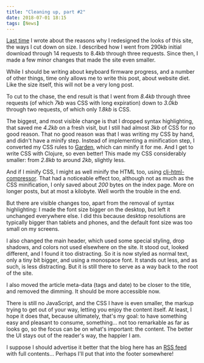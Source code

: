 ```yaml
---
title: "Cleaning up, part #2"
date: 2018-07-01 18:15
tags: [News]
---
```


[Last time](/blog/2018/05/02/cleaning-up/) I wrote about the reasons why I
redesigned the looks of this site, the ways I cut down on size. I described how
I went from 290kb initial download through 14 requests to 8.4kb through three
requests. Since then, I made a few minor changes that made the site even
smaller.

While I should be writing about keyboard firmware progress, and a number of
other things, time only allows me to write this post, about website diet. Like
the size itself, this will not be a very long post.

<!-- more -->

To cut to the chase, the end result is that I went from *8.4kb* through three
requests (of which *7kb* was CSS with long expiration) down to *3.0kb* through
two requests, of which only *1.8kb* is CSS.

The biggest, and most visible change is that I dropped syntax highlighting, that
saved me *4.2kb* on a fresh visit, but I still had almost *3kb* of CSS for no
good reason. That no good reason was that I was writing my CSS by hand, and
didn't have a minify step. Instead of implementing a minification step, I
converted my CSS rules to [Garden](https://github.com/noprompt/garden), which
can minify it for me. And I get to write CSS with Clojure, so even better! This
made my CSS considerably smaller: from *2.8kb* to around *2kb*, slightly less.

And if I minify CSS, I might as well minify the HTML too, using
[clj-html-compressor](https://github.com/Atsman/clj-html-compressor). That had a
noticeable effect too, although not as much as the CSS minification, I only
saved about *200* bytes on the index page. More on longer posts, but at most a
kilobyte. Well worth the trouble in the end.

But there are visible changes too, apart from the removal of syntax
highlighting: I made the font size bigger on the desktop, but left it unchanged
everywhere else. I did this because desktop resolutions are typically bigger
than tablets and phones, and the default font size was too small on my screens.

I also changed the main header, which used some special styling, drop shadows,
and colors not used elsewhere on the site. It stood out, looked different, and I
found it too distracting. So it is now styled as normal text, only a tiny bit
bigger, and using a monospace font. It stands out less, and as such, is less
distracting. But it is still there to serve as a way back to the root of the
site.

I also moved the article meta-data (tags and date) to be closer to the title,
and removed the dimming. It should be more accessible now.

There is still no JavaScript, and the CSS I have is even smaller, the markup
trying to get out of your way, letting you enjoy the content itself. At least, I
hope it does that, because ultimately, that's my goal: to have something easy
and pleasant to consume, something... not too remarkable as far as looks go, so
the focus can be on what's important: the content. The better the UI stays out
of the reader's way, the happier I am.

I suppose I should advertise it better that the blog here has an [RSS
feed](/blog/atom.xml) with full contents... Perhaps I'll put that into the
footer somewhere!

